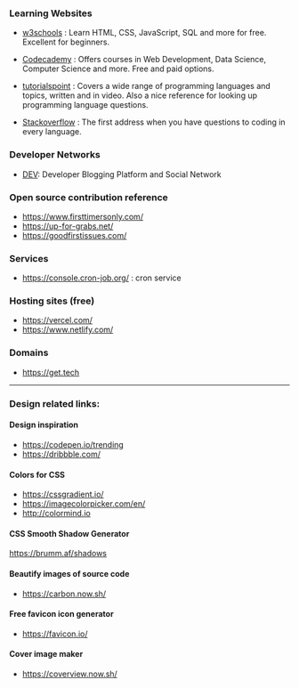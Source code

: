 ### Learning Websites

- [w3schools](www.w3schools.com) : Learn HTML, CSS, JavaScript, SQL and more for free. Excellent for beginners.

- [Codecademy](www.codecademy.com) : Offers courses in Web Development, Data Science, Computer Science and more. Free and paid options.

- [tutorialspoint](www.tutorialspoint.com) : Covers a wide range of programming languages and topics, written and in video. Also a nice reference for looking up programming language questions.
- [Stackoverflow](https://stackoverflow.com/) : The first address when you have questions to coding in every language.

### Developer Networks
- [DEV](https://dev.to/): Developer Blogging Platform and Social Network

### Open source contribution reference

- https://www.firsttimersonly.com/
- https://up-for-grabs.net/
- https://goodfirstissues.com/

### Services
- https://console.cron-job.org/ : cron service

### Hosting sites (free)

- https://vercel.com/
- https://www.netlify.com/

### Domains

- https://get.tech

---

### Design related links:

#### Design inspiration

- https://codepen.io/trending
- https://dribbble.com/

#### Colors for CSS

- https://cssgradient.io/
- https://imagecolorpicker.com/en/
- http://colormind.io

#### CSS Smooth Shadow Generator

https://brumm.af/shadows

#### Beautify images of source code

- https://carbon.now.sh/

#### Free favicon icon generator 

- https://favicon.io/


#### Cover image maker

- https://coverview.now.sh/

